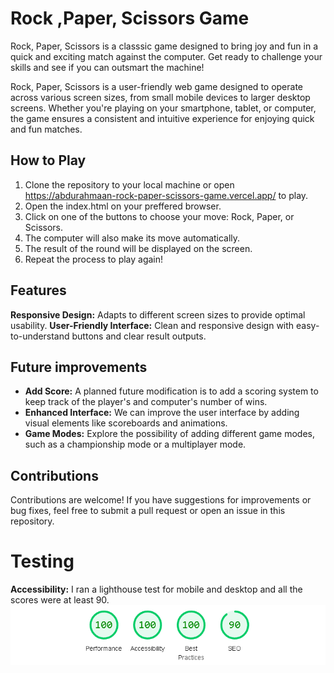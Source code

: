 # Rock ,Paper, Scissors Game

Rock, Paper, Scissors is a classsic game designed to bring joy and fun in a quick and exciting match against the computer. Get ready to challenge your skills and see if you can outsmart the machine!

Rock, Paper, Scissors is a user-friendly web game designed to operate across various screen sizes, from small mobile devices to larger desktop screens. Whether you're playing on your smartphone, tablet, or computer, the game ensures a consistent and intuitive experience for enjoying quick and fun matches.

## How to Play
1. Clone the repository to your local machine or open https://abdurahmaan-rock-paper-scissors-game.vercel.app/ to play.
2. Open the index.html on your preffered browser.
3. Click on one of the buttons to choose your move: Rock, Paper, or Scissors.
4. The computer will also make its move automatically.
5. The result of the round will be displayed on the screen.
6. Repeat the process to play again!

## Features 
**Responsive Design:** Adapts to different screen sizes to provide optimal usability.
**User-Friendly Interface:** Clean and responsive design with easy-to-understand buttons and clear result outputs.

## Future improvements

- **Add Score:** A planned future modification is to add a scoring system to keep track of the player's and computer's number of wins.
- **Enhanced Interface:** We can improve the user interface by adding visual elements like scoreboards and animations.
- **Game Modes:** Explore the possibility of adding different game modes, such as a championship mode or a multiplayer mode.

## Contributions

Contributions are welcome! If you have suggestions for improvements or bug fixes, feel free to submit a pull request or open an issue in this repository.

# Testing
**Accessibility:** I ran a lighthouse test for mobile and desktop and all the scores were at least 90.
    ![screenshot](lighthouse_test_desktop&mobile.png)



